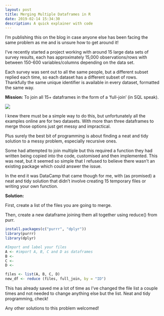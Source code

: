 ```yaml
---
layout: post
title: Merging Multiple Dataframes in R
date: 2019-02-14 15:34:30
description: A quick explainer with code
---
```


I’m publishing this on the blog in case anyone else has been facing the same problem as me and is unsure how to get around it!

I’ve recently started a project working with around 15 large data sets of survey results, each has approximately 15,000 observations/rows with between 150-600 variables/columns depending on the data set.

Each survey was sent out to all the same people, but a different subset replied each time, so each dataset has a different subset of rows. Thankfully the same unique identifier is available in every dataset, formatted the same way.

**Mission:** To join all 15+ dataframes in the form of a ‘full-join’ (in SQL speak).

<img src="/images/merge-dataframes.jpg">

I knew there must be a simple way to do this, but unfortunately all the examples online are for two datasets. With more than three dataframes to merge those options just get messy and impractical.

Plus surely the best bit of programming is about finding a neat and tidy solution to a messy problem, especially recursive ones.

Some had attempted to join multiple but this required a function they had written being copied into the code, customised and then implemented. This was neat, but it seemed so simple that I refused to believe there wasn’t an existing package which could answer the issue.

In the end it was DataCamp that came though for me, with (as promised) a neat and tidy solution that didn’t involve creating 15 temporary files or writing your own function.

**Solution:**

First, create a list of the files you are going to merge.

Then, create a new dataframe joining them all together using reduce() from purr.

```r
install.packages(c("purrr", "dplyr"))
library(purrr)
library(dplyr)

#Import and label your files
A <- #import A, B, C and D as dataframes
B <- 
C <-
D <- 

files <- list(A, B, C, D)
new_df <- reduce (files, full_join, by = "ID")
```

This has already saved me a lot of time as I’ve changed the file list a couple times and not needed to change anything else but the list. Neat and tidy programming, check!

Any other solutions to this problem welcomed!
